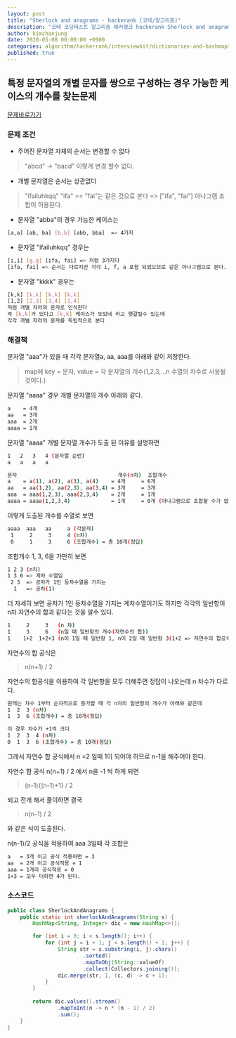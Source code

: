 ```yaml
---
layout: post
title: "Sherlock and anagrams - hackerank [코테/알고리즘]"
description: "코테 코딩테스트 알고리즘 해커랭크 hackerank Sherlock and anagrams"
author: kimchanjung
date: 2020-05-08 00:00:00 +0900
categories: algorithm/hackerrank/interviewkit/dictionaries-and-hashmaps
published: true
---
```


## 특정 문자열의 개별 문자를 쌍으로 구성하는 경우 가능한 케이스의 개수를 찾는문제

[문제바로가기](https://www.hackerrank.com/challenges/sherlock-and-anagrams)

### 문제 조건
* 주어진 문자열 자체의 순서는 변경할 수 없다 
> "abcd" -> "bacd" 이렇게 변경 할수 없다.
* 개별 문자열은 순서는 상관없다
> "ifailuhkqq"
> "ifa" == "fai"는 같은 것으로 본다 => ["ifa", "fai"] 아나그램 조합이 허용된다.
>  
* 문자열 "abba"의 경우 가능한 케이스는

```bash
[a,a] [ab, ba] [b,b] [abb, bba]  => 4가지
```
* 문자열 "ifailuhkqq" 경우는

```bash
[i,i] [g,g] [ifa, fai] => 처럼 3가지다  
[ifa, fai] => 순서는 다르지만 각각 i, f, a 포함 되었으므로 같은 아나그램으로 본다.
```

* 문자열 "kkkk" 경우는

```bash
[k,k] [k,k] [k,k] [k,k]
[1,2] [2,3] [3,4] [1,4] 
처럼 개별 자리의 문자로 인식한다
즉 [k,k]가 있다고 [k,k] 케이스가 또있네 라고 햇갈릴수 있는데
각각 개별 자리의 문자를 독립적으로 본다
```

### 해결책
문자열 "aaa"가 있을 때 각각 문자열a, aa, aaa를 아래와 같이 저장한다.
> map에 key = 문자, value = 각 문자열의 개수(1,2,3,...n 수열의 차수로 사용될 것이다.)

문자열 "aaaa" 경우 개별 문자열의 개수 아래와 같다.
```bash
a    = 4개 
aa   = 3개 
aaa  = 2개
aaaa = 1개
```
문자열 "aaaa" 개별 문자열 개수가 도출 된 이유를 설명하면
```bash
1   2   3   4 (문자열 순번)
a   a   a   a

문자                                개수(n차)  조합개수
a    = a(1), a(2), a(3), a(4)    = 4개     = 6개
aa   = aa(1,2), aa(2,3), aa(3,4) = 3개     = 3개
aaa  = aaa(1,2,3), aaa(2,3,4)    = 2개     = 1개
aaaa = aaaa(1,2,3,4)             = 1개     = 0개 (아나그램으로 조합할 수가 없다 1개만 존재하므로)
```


이렇게 도출된 개수를 수열로 보면
```bash
aaaa  aaa   aa     a (각문자)
 1     2     3     4 (n차)
 0     1     3     6 (조합개수) = 총 10개(정답)
```
조합개수 1, 3, 6을 가만히 보면 
```bash
1 2 3 (n차)
1 3 6 => 계차 수열임
 2 3  => 공차가 1인 등차수열을 가지는 
  1   => 공차(1)
``` 

더 자세히 보면 공차가 1인 등차수열을 가지는 계차수열이기도 하지만
각각의 일반항이 n차 자연수의 합과 같다는 것을 알수 있다.
```bash
1     2     3   (n 차)
1     3     6   (n일 때 일반항의 개수(자연수의 합))
1    1+2  1+2+3 (n이 1일 때 일반항 1, n이 2일 때 일반항 3(1+2 => 자연수의 합공식) )
```

자연수의 합 공식은  
> n(n+1) / 2 

자연수의 합공식을 이용하여 각 일반항을 모두 더해주면 정답이 나오는데
n 차수가 다르다.
```bash
원래는 차수 1부터 순차적으로 증가할 때 각 n차의 일반항의 개수가 아래와 같은데
1  2  3 (n차)
1  3  6 (조합개수) = 총 10개(정답)

이 경우 차수가 +1씩 크다
1  2  3  4 (n차)
0  1  3  6 (조합개수) = 총 10개(정답)
```
그래서 자연수 합 공식에서 n =2 일때 1이 되어야 하므로 n-1을 해주어야 한다.

자연수 합 공식 n(n+1) / 2 에서 n을 -1 씩 하게 되면    
> (n-1){(n-1)+1} / 2 

되고 전개 해서 풀이하면 결국    
> n(n-1) / 2 

와 같은 식이 도출된다.
 
n(n-1)/2 공식을 적용하여 aaa 3일때 각 조합은 
```bash
a   = 3개 이고 공식 적용하면 = 3
aa  = 2개 이고 공식적용 = 1
aaa = 1개라 공식적용 = 0
1+3 = 모두 더하면 4가 된다.
```

### 소스코드

```java
public class SherlockAndAnagrams {
    public static int sherlockAndAnagrams(String s) {
        HashMap<String, Integer> dic = new HashMap<>();

        for (int i = 0; i < s.length(); i++) {
            for (int j = i + 1; j < s.length() + 1; j++) {
                String str = s.substring(i, j).chars()
                        .sorted()
                        .mapToObj(String::valueOf)
                        .collect(Collectors.joining());
                dic.merge(str, 1, (c, d) -> c + 1);
            }
        }
        
        return dic.values().stream()
                .mapToInt(n -> n * (n - 1) / 2)
                .sum();
    }
}
```